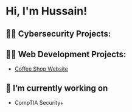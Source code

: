 <h1>Hi, I'm Hussain! </h1>

<h2>👨‍💻 Cybersecurity Projects:</h2>
<!--
- [Failed RDP with Microsoft Sentinel](https://github.com/CyberSain/SentinelLab)
- [Vulnerability Managment With Nessus](https://github.com/CyberSain/NessusLab)
- [Security Risk Managment Paper](https://github.com/CyberSain/ResearchPaper)
-->


<h2>👨‍💻 Web Development Projects:</h2>

- [Coffee Shop Website](https://github.com/CyberSain/CoffeeShop)




<h2>🔭 I’m currently working on</h2>

- CompTIA Security+





<!--
<h2>🌱 I’m currently learning</h2>

-Python
-Go

<h2> 🤳 Connect with me:</h2>

[<img align="left" alt=" | Twitter" width="22px" src="https://cdn.jsdelivr.net/npm/simple-icons@v3/icons/twitter.svg" />][twitter]
[<img align="left" alt=" | LinkedIn" width="22px" src="https://cdn.jsdelivr.net/npm/simple-icons@v3/icons/linkedin.svg" />][linkedin]
[<img align="left" alt=" | Instagram" width="22px" src="https://cdn.jsdelivr.net/npm/simple-icons@v3/icons/instagram.svg" />][instagram]

[twitter]: https://twitter.com/
[instagram]: https://www.instagram.com//
[linkedin]: https://linkedin.com/in/
-->
